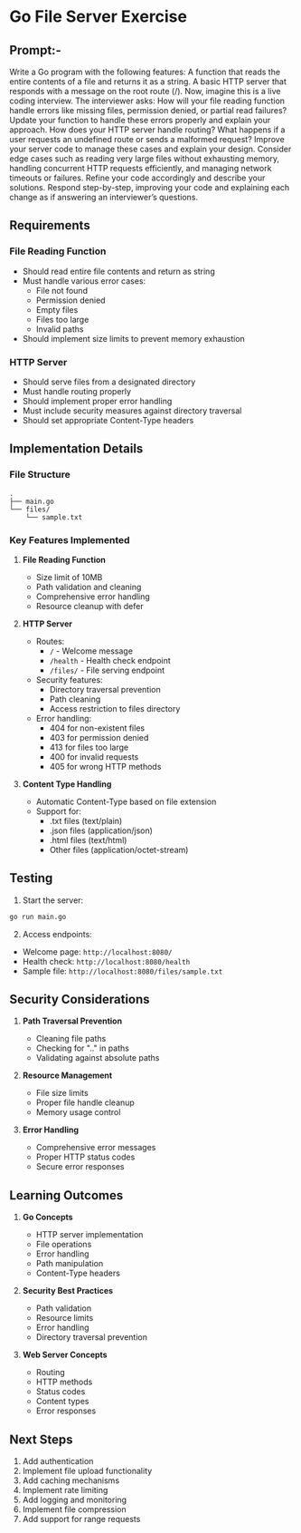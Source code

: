 # Go File Server Exercise

## Prompt:-
Write a Go program with the following features:
A function that reads the entire contents of a file and returns it as a string.
A basic HTTP server that responds with a message on the root route (/).
Now, imagine this is a live coding interview. The interviewer asks:
How will your file reading function handle errors like missing files, permission denied, or partial read failures? Update your function to handle these errors properly and explain your approach.
How does your HTTP server handle routing? What happens if a user requests an undefined route or sends a malformed request? Improve your server code to manage these cases and explain your design.
Consider edge cases such as reading very large files without exhausting memory, handling concurrent HTTP requests efficiently, and managing network timeouts or failures. Refine your code accordingly and describe your solutions.
Respond step-by-step, improving your code and explaining each change as if answering an interviewer’s questions.

## Requirements

### File Reading Function
- Should read entire file contents and return as string
- Must handle various error cases:
  - File not found
  - Permission denied
  - Empty files
  - Files too large
  - Invalid paths
- Should implement size limits to prevent memory exhaustion

### HTTP Server
- Should serve files from a designated directory
- Must handle routing properly
- Should implement proper error handling
- Must include security measures against directory traversal
- Should set appropriate Content-Type headers

## Implementation Details

### File Structure
```
.
├── main.go
└── files/
    └── sample.txt
```

### Key Features Implemented

1. **File Reading Function**
   - Size limit of 10MB
   - Path validation and cleaning
   - Comprehensive error handling
   - Resource cleanup with defer

2. **HTTP Server**
   - Routes:
     - `/` - Welcome message
     - `/health` - Health check endpoint
     - `/files/` - File serving endpoint
   - Security features:
     - Directory traversal prevention
     - Path cleaning
     - Access restriction to files directory
   - Error handling:
     - 404 for non-existent files
     - 403 for permission denied
     - 413 for files too large
     - 400 for invalid requests
     - 405 for wrong HTTP methods

3. **Content Type Handling**
   - Automatic Content-Type based on file extension
   - Support for:
     - .txt files (text/plain)
     - .json files (application/json)
     - .html files (text/html)
     - Other files (application/octet-stream)

## Testing

1. Start the server:
```bash
go run main.go
```

2. Access endpoints:
- Welcome page: `http://localhost:8080/`
- Health check: `http://localhost:8080/health`
- Sample file: `http://localhost:8080/files/sample.txt`

## Security Considerations

1. **Path Traversal Prevention**
   - Cleaning file paths
   - Checking for ".." in paths
   - Validating against absolute paths

2. **Resource Management**
   - File size limits
   - Proper file handle cleanup
   - Memory usage control

3. **Error Handling**
   - Comprehensive error messages
   - Proper HTTP status codes
   - Secure error responses

## Learning Outcomes

1. **Go Concepts**
   - HTTP server implementation
   - File operations
   - Error handling
   - Path manipulation
   - Content-Type headers

2. **Security Best Practices**
   - Path validation
   - Resource limits
   - Error handling
   - Directory traversal prevention

3. **Web Server Concepts**
   - Routing
   - HTTP methods
   - Status codes
   - Content types
   - Error responses

## Next Steps

1. Add authentication
2. Implement file upload functionality
3. Add caching mechanisms
4. Implement rate limiting
5. Add logging and monitoring
6. Implement file compression
7. Add support for range requests 